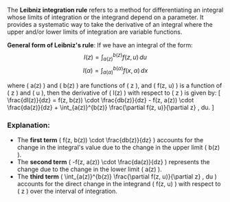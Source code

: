 The **Leibniz integration rule** refers to a method for differentiating an integral whose limits of integration or the integrand depend on a parameter. It provides a systematic way to take the derivative of an integral where the upper and/or lower limits of integration are variable functions.

**General form of Leibniz's rule**:
If we have an integral of the form:
$$
I(z) = \int_{a(z)}^{b(z)} f(z, u) \, du
$$
$$  
I(\alpha) = \int_{a(\alpha)}^{b(\alpha)} f(x, \alpha) \, dx  
$$  

where \( a(z) \) and \( b(z) \) are functions of \( z \), and \( f(z, u) \) is a function of \( z \) and \( u \), then the derivative of \( I(z) \) with respect to \( z \) is given by:
\[
\frac{dI(z)}{dz} = f(z, b(z)) \cdot \frac{db(z)}{dz} - f(z, a(z)) \cdot \frac{da(z)}{dz} + \int_{a(z)}^{b(z)} \frac{\partial f(z, u)}{\partial z} \, du.
\]

### Explanation:
- The **first term** \( f(z, b(z)) \cdot \frac{db(z)}{dz} \) accounts for the change in the integral's value due to the change in the upper limit \( b(z) \).
- The **second term** \( -f(z, a(z)) \cdot \frac{da(z)}{dz} \) represents the change due to the change in the lower limit \( a(z) \).
- The **third term** \( \int_{a(z)}^{b(z)} \frac{\partial f(z, u)}{\partial z} \, du \) accounts for the direct change in the integrand \( f(z, u) \) with respect to \( z \) over the interval of integration.


